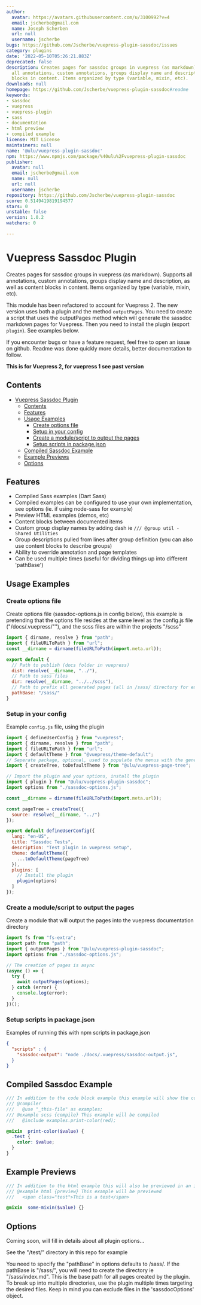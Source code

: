 ```yaml
---
author:
  avatar: https://avatars.githubusercontent.com/u/3100992?v=4
  email: jscherbe@gmail.com
  name: Joseph Scherben
  url: null
  username: jscherbe
bugs: https://github.com/Jscherbe/vuepress-plugin-sassdoc/issues
category: plugins
date: '2022-05-10T05:26:21.883Z'
deprecated: false
description: Creates pages for sassdoc groups in vuepress (as markdown). Supports
  all annotations, custom annotations, groups display name and description, and content
  blocks in content. Items organized by type (variable, mixin, etc).
downloads: null
homepage: https://github.com/Jscherbe/vuepress-plugin-sassdoc#readme
keywords:
- sassdoc
- vuepress
- vuepress-plugin
- sass
- documentation
- html preview
- compiled example
license: MIT License
maintainers: null
name: '@ulu/vuepress-plugin-sassdoc'
npm: https://www.npmjs.com/package/%40ulu%2Fvuepress-plugin-sassdoc
publisher:
  avatar: null
  email: jscherbe@gmail.com
  name: null
  url: null
  username: jscherbe
repository: https://github.com/Jscherbe/vuepress-plugin-sassdoc
score: 0.5149419819194577
stars: 0
unstable: false
version: 1.0.2
watchers: 0

---
```


# Vuepress Sassdoc Plugin

Creates pages for sassdoc groups in vuepress (as markdown). Supports all annotations, custom annotations, groups display name and description, as well as content blocks in content. Items organized by type (variable, mixin, etc).

This module has been refactored to account for Vuepress 2. The new version uses both a plugin and the method `outputPages`. You need to create a script that uses the outputPages method which will generate the sassdoc markdown pages for Vuepress. Then you need to install the plugin (export `plugin`). See examples below.

If you encounter bugs or have a feature request, feel free to open an issue on github. Readme was done quickly more details, better documentation to follow.

**This is for Vuepress 2, for vuepress 1 see past version**

## Contents

- [Vuepress Sassdoc Plugin](#vuepress-sassdoc-plugin)
  - [Contents](#contents)
  - [Features](#features)
  - [Usage Examples](#usage-examples)
    - [Create options file](#create-options-file)
    - [Setup in your config](#setup-in-your-config)
    - [Create a module/script to output the pages](#create-a-modulescript-to-output-the-pages)
    - [Setup scripts in package.json](#setup-scripts-in-packagejson)
  - [Compiled Sassdoc Example](#compiled-sassdoc-example)
  - [Example Previews](#example-previews)
  - [Options](#options)


## Features

- Compiled Sass examples (Dart Sass) 
- Compiled examples can be configured to use your own implementation, see options (ie. if using node-sass for example)
- Preview HTML examples (demos, etc)
- Content blocks between documented items
- Custom group display names by adding dash ie `/// @group util - Shared Utilities`
- Group descriptions pulled from lines after group definition (you can also use content blocks to describe groups)
- Ability to override annotation and page templates
- Can be used multiple times (useful for dividing things up into different 'pathBase')

## Usage Examples

### Create options file

Create options file (sassdoc-options.js in config below), this example is pretending that the options file resides at the same level as the config.js file ("/docs/.vuepress/""), and the scss files are within the projects "/scss"

```js
import { dirname, resolve } from "path";
import { fileURLToPath } from "url";
const __dirname = dirname(fileURLToPath(import.meta.url));

export default {
  // Path to publish (docs folder in vuepress)
  dist: resolve(__dirname, "../"), 
  // Path to sass files
  dir: resolve(__dirname, "../../scss"), 
  // Path to prefix all generated pages (all in /sass/ directory for example)
  pathBase: "/sass/"
}
```

### Setup in your config

Example `config.js` file, using the plugin

```js
import { defineUserConfig } from "vuepress";
import { dirname, resolve } from "path";
import { fileURLToPath } from "url";
import { defaultTheme } from "@vuepress/theme-default";
// Seperate package, optional, used to populate the menus with the generated files
import { createTree, toDefaultTheme } from "@ulu/vuepress-page-tree";

// Import the plugin and your options, install the plugin
import { plugin } from "@ulu/vuepress-plugin-sassdoc";
import options from "./sassdoc-options.js";

const __dirname = dirname(fileURLToPath(import.meta.url));

const pageTree = createTree({
  source: resolve(__dirname, "../")
});

export default defineUserConfig({
  lang: "en-US",
  title: "Sassdoc Tests",
  description: "Test plugin in vuepress setup",
  theme: defaultTheme({
    ...toDefaultTheme(pageTree)
  }),
  plugins: [
    // Install the plugin
    plugin(options)
  ]
});
```

### Create a module/script to output the pages

Create a module that will output the pages into the vuepress documentation directory

```js
import fs from "fs-extra";
import path from "path";
import { outputPages } from "@ulu/vuepress-plugin-sassdoc";
import options from "./sassdoc-options.js";

// The creation of pages is async
(async () => {
  try {
    await outputPages(options);
  } catch (error) {
    console.log(error);
  }
})();
```

### Setup scripts in package.json

Examples of running this with npm scripts in package.json

```json
{
  "scripts" : {
    "sassdoc-output": "node ./docs/.vuepress/sassdoc-output.js",
  }
}

```


## Compiled Sassdoc Example

```scss
/// In addition to the code block example this example will show the compiled result. Note the  {compile} modifier on the example. It also uses the compiler annotation to load the module for the compiled example. Content in the compiler annotation are prepended to the compiled code for the item or group if at file-level)
/// @compiler
///   @use "_this-file" as examples;
/// @example scss {compile} This example will be compiled
///   @include examples.print-color(red);

@mixin  print-color($value) {
  .test {
    color: $value;
  }
}
```

## Example Previews

```scss
/// In addition to the html example this will also be previewed in an iframe. Note the {preview} modifier. Settings are available to add stylesheet and javascript to iframe. Iframe used for isolation from docs styles. 
/// @example html {preview} This example will be previewed
///   <span class="test">This is a test</span>

@mixin  some-mixin($value) {}
```

## Options

Coming soon, will fill in details about all plugin options…

See the "/test/" directory in this repo for example

You need to specify the "pathBase" in options defaults to /sass/. If the pathBase is "/sass/", you will need to create the directory ie "/sass/index.md". This is the base path for all pages created by the plugin. To break up into multiple directories, use the plugin multiple times targeting the desired files. Keep in mind you can exclude files in the 'sassdocOptions' object.


